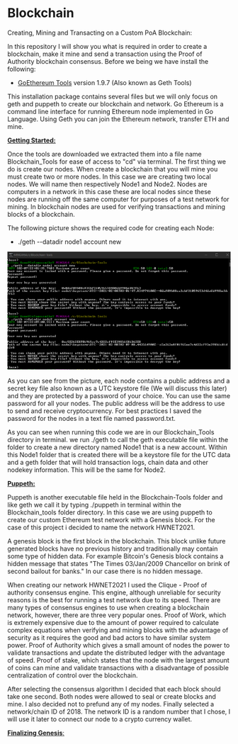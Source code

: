 # Blockchain
Creating, Mining and Transacting on a Custom PoA Blockchain:

In this repository I will show you what is required in order to create a blockchain, make it mine and send a transaction using the Proof of Authority blockchain consensus.
Before we being we have install the following:
- [GoEthereum Tools](https://geth.ethereum.org/) version 1.9.7 (Also known as Geth Tools)

This installation package contains several files but we will only focus on geth and puppeth to create our blockchain and network. Go Ethereum is a command line interface for running Ethereum node implemented in Go Language. Using Geth you can join the Ethereum network, transfer ETH and mine. 

<ins>**Getting Started:**

Once the tools are downloaded we extracted them into a file name Blockchain_Tools for ease of access to "cd" via terminal. The first thing we do is create our nodes. When create a blockchain that you will mine you must create two or more nodes. In this case we are creating two local nodes. We will name then respectively Node1 and Node2. Nodes are computers in a network in this case these are local nodes since these nodes are running off the same computer for purposes of a test network for mining. In blockchain nodes are used for verifying transactions and mining blocks of a blockchain. 

The following picture shows the required code for creating each Node:
- ./geth --datadir node1 account new

<img src = Screenshots/Created_Node1_and_Node2.PNG>

As you can see from the picture, each node contains a public address and a secret key file also known as a UTC keystore file (We will discuss this later) and they are protected by a password of your choice. You can use the same password for all your nodes. The public address will be the address to use to send and receive cryptocurrency. For best practices I saved the password for the nodes in a text file named password.txt.

As you can see when running this code we are in our Blockchain_Tools directory in terminal. we run ./geth to call the geth executable file within the folder to create a new directory named Node1 that is a new account. Within this Node1 folder that is created there will be a keystore file for the UTC data and a geth folder that will hold transaction logs, chain data and other nodekey information. This will be the same for Node2.

<ins>**Puppeth:**

Puppeth is another executable file held in the Blockchain-Tools folder and like geth we call it by typing ./puppeth in terminal within the Blockchain_tools folder directory. In this case we are using puppeth to create our custom Ethereum test network with a Genesis block. For the case of this project i decided to name the network HWNET2021. 

A genesis block is the first block in the blockchain. This block unlike future generated blocks have no previous history and traditionally may contain some type of hidden data. For example Bitcoin's Genesis block contains a hidden message that states "The Times 03/Jan/2009 Chancellor on brink of second bailout for banks." In our case there is no hidden message. 

When creating our network HWNET2021 I used the Clique - Proof of authority consensus engine. This engine, although unreliable for security reasons is the best for running a test network due to its speed. There are many types of consensus engines to use when creating a blockchain network, however, there are three very popular ones. Proof of Work, which is extremely expensive due to the amount of power required to calculate complex equations when verifying and mining blocks with the advantage of security as it requires the good and bad actors to have similar system power. Proof of Authority which gives a small amount of nodes the power to validate transactions and update the distributed ledger with the advantage of speed. Proof of stake, which states that the node with the largest amount of coins can mine and validate transactions with a disadvantage of possible centralization of control over the blockchain.

After selecting the consensus algorithm I decided that each block should take one second. Both nodes were allowed to seal or create blocks and mine. I also decided not to prefund any of my nodes. Finally selected a network/chain ID of 2018. The network ID is a random number that I chose, I will use it later to connect our node to a crypto currency wallet. 

<ins>**Finalizing Genesis**:



